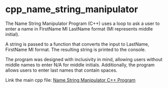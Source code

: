 # cpp_name_string_manipulator
The Name String Manipulator Program (C++) uses a loop to ask a user to enter a name in FirstName MI LastName format (MI represents middle initial). 

A string is passed to a function that converts the input to LastName, FirstName MI format. The resulting string is printed to the console.

The program was designed with inclusivity in mind, allowing users without middle names to enter N/A for middle initials. Additionally, the program allows users to enter last names that contain spaces.

Link the main cpp file: <a href="https://github.com/ffm5113/cpp_name_string_manipulator/blob/main/NameStrManipulator.cpp">Name String Manipulator C++ Program</a>
